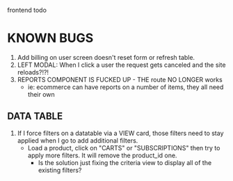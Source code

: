 frontend todo

# KNOWN BUGS

1. Add billing on user screen doesn't reset form or refresh table.
2. LEFT MODAL: When I click a user the request gets canceled and the site reloads?!?!
3. REPORTS COMPONENT IS FUCKED UP - THE route NO LONGER works
	- ie: ecommerce can have reports on a number of items, they all need their own


## DATA TABLE

1. If I force filters on a datatable via a VIEW card, those filters need to stay applied when I go to add additional filters.
	- Load a product, click on "CARTS" or "SUBSCRIPTIONS" then try to apply more filters. It will remove the product_id one.
		- Is the solution just fixing the criteria view to display all of the existing filters?
